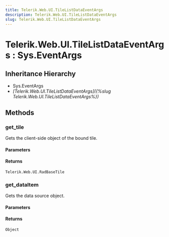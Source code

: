 ```yaml
---
title: Telerik.Web.UI.TileListDataEventArgs
description: Telerik.Web.UI.TileListDataEventArgs
slug: Telerik.Web.UI.TileListDataEventArgs
---
```


# Telerik.Web.UI.TileListDataEventArgs : Sys.EventArgs

## Inheritance Hierarchy

* Sys.EventArgs
* *[Telerik.Web.UI.TileListDataEventArgs]({%slug Telerik.Web.UI.TileListDataEventArgs%})*


## Methods

###  get_tile

Gets the client-side object of the bound tile. 

#### Parameters

#### Returns

`Telerik.Web.UI.RadBaseTile` 

### get_dataItem

Gets the data source object.

#### Parameters

#### Returns

`Object` 

